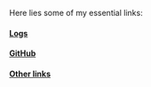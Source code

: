 Here lies some of my essential links:
<br>
#### [Logs](https://github.com/githubhiseka/os242/raw/main/TXT/mylog.txt)
#### [GitHub](https://github.com/githubhiseka)
#### [Other links](https://githubhiseka.github.io/os242/LINKS/)
